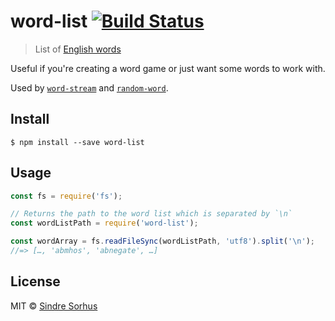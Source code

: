 # word-list [![Build Status](https://travis-ci.org/sindresorhus/word-list.svg?branch=master)](https://travis-ci.org/sindresorhus/word-list)

> List of [English words](https://github.com/atebits/Words/blob/master/Words/en.txt)

Useful if you're creating a word game or just want some words to work with.

Used by [`word-stream`](https://github.com/sindresorhus/word-stream) and [`random-word`](https://github.com/sindresorhus/random-word).


## Install

```
$ npm install --save word-list
```


## Usage

```js
const fs = require('fs');

// Returns the path to the word list which is separated by `\n`
const wordListPath = require('word-list');

const wordArray = fs.readFileSync(wordListPath, 'utf8').split('\n');
//=> […, 'abmhos', 'abnegate', …]
```


## License

MIT © [Sindre Sorhus](https://sindresorhus.com)
